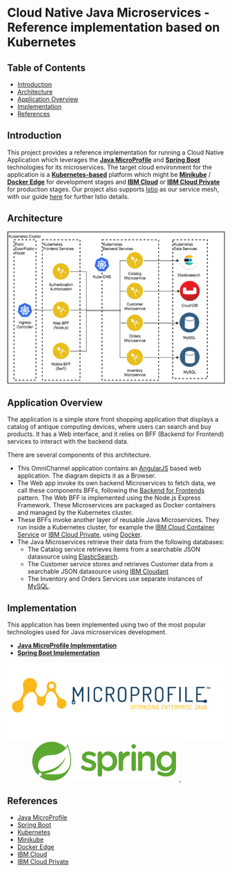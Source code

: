 # Cloud Native Java Microservices - Reference implementation based on Kubernetes

## Table of Contents

* [Introduction](#introduction)
* [Architecture](#architecture)
* [Application Overview](#application-overview)
* [Implementation](#implementation)
* [References](#references)

## Introduction

This project provides a reference implementation for running a Cloud Native Application which leverages the [**Java MicroProfile**](https://microprofile.io/) and [**Spring Boot**](https://projects.spring.io/spring-boot/) technologies for its microservices. The target cloud environment for the application is a [**Kubernetes-based**](https://kubernetes.io/) platform which might be [**Minikube**](https://kubernetes.io/docs/getting-started-guides/minikube/) / [**Docker Edge**](https://docs.docker.com/edge/) for development stages and [**IBM Cloud**](https://www.ibm.com/cloud/) or [**IBM Cloud Private**](https://www.ibm.com/cloud-computing/products/ibm-cloud-private/) for production stages. Our project also supports [Istio](https://istio.io) as our service mesh, with our guide [here](./docs/istio.md) for further Istio details.

## Architecture

<p align="center">
    <img src="static/images/bluecompute_ce.png">
</p>

## Application Overview

The application is a simple store front shopping application that displays a catalog of antique computing devices, where users can search and buy products.  It has a Web interface, and it relies on BFF (Backend for Frontend) services to interact with the backend data.

There are several components of this architecture.

* This OmniChannel application contains an [AngularJS](https://angularjs.org/) based web application. The diagram depicts it as a Browser.
* The Web app invoke its own backend Microservices to fetch data, we call these components BFFs, following the [Backend for Frontends](http://samnewman.io/patterns/architectural/bff/) pattern. The Web BFF is implemented using the Node.js Express Framework. These Microservices are packaged as Docker containers and managed by the Kubernetes cluster.
* These BFFs invoke another layer of reusable Java Microservices.  They run inside a Kubernetes cluster, for example the [IBM Cloud Container Service](https://www.ibm.com/cloud-computing/bluemix/containers) or [IBM Cloud Private](https://www.ibm.com/cloud-computing/products/ibm-cloud-private/), using [Docker](https://www.docker.com/).
* The Java Microservices retrieve their data from the following databases:
  * The Catalog service retrieves items from a searchable JSON datasource using [ElasticSearch](https://www.elastic.co/).
  * The Customer service stores and retrieves Customer data from a searchable JSON datasource using [IBM Cloudant](https://www.ibm.com/cloud/cloudant)
  * The Inventory and Orders Services use separate instances of [MySQL](https://www.mysql.com/).

## Implementation

This application has been implemented using two of the most popular technologies used for Java microservices development.

* [**Java MicroProfile Implementation**](https://github.com/ibm-cloud-architecture/refarch-cloudnative-kubernetes/tree/microprofile#cloud-native-development-with-microprofile-websphere-liberty-and-ibm-cloud-private)
* [**Spring Boot Implementation**](https://github.com/ibm-cloud-architecture/refarch-cloudnative-kubernetes/tree/spring#run-a-cloud-native-microservices-application-on-a-kubernetes-cluster) 

<p align="center">
  <a href="https://github.com/ibm-cloud-architecture/refarch-cloudnative-kubernetes/tree/microprofile#cloud-native-development-with-microprofile-websphere-liberty-and-ibm-cloud-private">
    <img src="static/images/microprofile_small.png">
  </a>
  <a href="https://github.com/ibm-cloud-architecture/refarch-cloudnative-kubernetes/tree/spring#run-a-cloud-native-microservices-application-on-a-kubernetes-cluster">
    <img src="static/images/spring_small.png">
  </a>
  &nbsp;&nbsp;&nbsp;&nbsp;&nbsp;&nbsp;&nbsp;&nbsp;&nbsp;&nbsp;&nbsp;&nbsp; 
</p>

## References

* [Java MicroProfile](https://microprofile.io/)
* [Spring Boot](https://projects.spring.io/spring-boot/)
* [Kubernetes](https://kubernetes.io/)
* [Minikube](https://kubernetes.io/docs/getting-started-guides/minikube/)
* [Docker Edge](https://docs.docker.com/edge/)
* [IBM Cloud](https://www.ibm.com/cloud/)
* [IBM Cloud Private](https://www.ibm.com/cloud-computing/products/ibm-cloud-private/)
